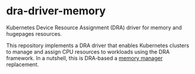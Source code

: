 # dra-driver-memory

Kubernetes Device Resource Assignment (DRA) driver for memory and hugepages resources.

This repository implements a DRA driver that enables Kubernetes clusters to manage and assign CPU resources to workloads using the DRA framework.
In a nutshell, this is DRA-based a [memory manager](https://kubernetes.io/docs/tasks/administer-cluster/memory-manager/) replacement.

